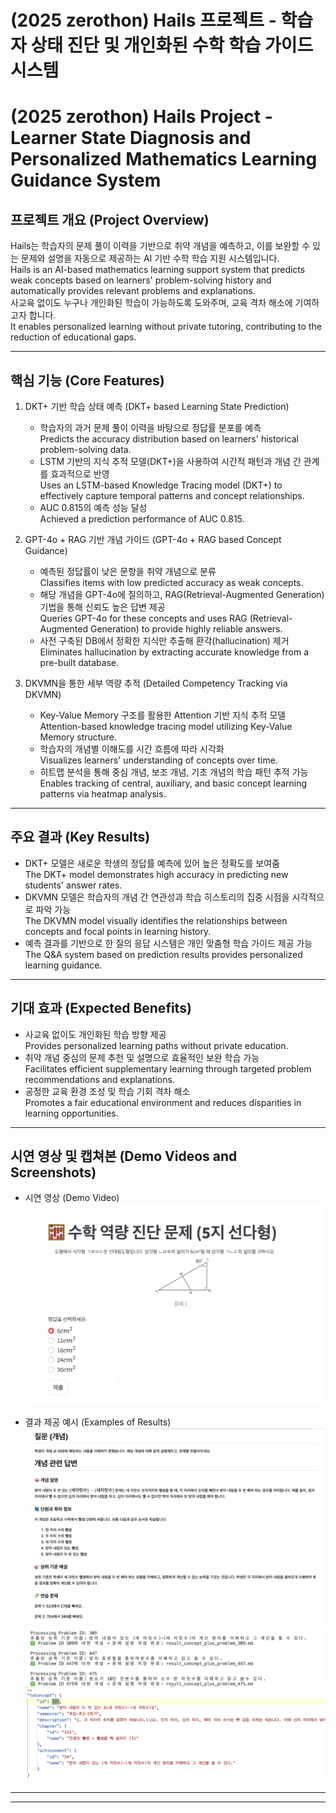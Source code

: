 
# (2025 zerothon) Hails 프로젝트 - 학습자 상태 진단 및 개인화된 수학 학습 가이드 시스템
# (2025 zerothon) Hails Project - Learner State Diagnosis and Personalized Mathematics Learning Guidance System

## 프로젝트 개요 (Project Overview)

Hails는 학습자의 문제 풀이 이력을 기반으로 취약 개념을 예측하고, 이를 보완할 수 있는 문제와 설명을 자동으로 제공하는 AI 기반 수학 학습 지원 시스템입니다.  
Hails is an AI-based mathematics learning support system that predicts weak concepts based on learners' problem-solving history and automatically provides relevant problems and explanations.  
사교육 없이도 누구나 개인화된 학습이 가능하도록 도와주며, 교육 격차 해소에 기여하고자 합니다.  
It enables personalized learning without private tutoring, contributing to the reduction of educational gaps.

---

## 핵심 기능 (Core Features)

1. DKT+ 기반 학습 상태 예측 (DKT+ based Learning State Prediction)

   * 학습자의 과거 문제 풀이 이력을 바탕으로 정답률 분포를 예측  
     Predicts the accuracy distribution based on learners' historical problem-solving data.  
   * LSTM 기반의 지식 추적 모델(DKT+)을 사용하여 시간적 패턴과 개념 간 관계를 효과적으로 반영  
     Uses an LSTM-based Knowledge Tracing model (DKT+) to effectively capture temporal patterns and concept relationships.
   * AUC 0.815의 예측 성능 달성  
     Achieved a prediction performance of AUC 0.815.

2. GPT-4o + RAG 기반 개념 가이드 (GPT-4o + RAG based Concept Guidance)

   * 예측된 정답률이 낮은 문항을 취약 개념으로 분류  
     Classifies items with low predicted accuracy as weak concepts.  
   * 해당 개념을 GPT-4o에 질의하고, RAG(Retrieval-Augmented Generation) 기법을 통해 신뢰도 높은 답변 제공  
     Queries GPT-4o for these concepts and uses RAG (Retrieval-Augmented Generation) to provide highly reliable answers.  
   * 사전 구축된 DB에서 정확한 지식만 추출해 환각(hallucination) 제거  
     Eliminates hallucination by extracting accurate knowledge from a pre-built database.

3. DKVMN을 통한 세부 역량 추적 (Detailed Competency Tracking via DKVMN)

   * Key-Value Memory 구조를 활용한 Attention 기반 지식 추적 모델  
     Attention-based knowledge tracing model utilizing Key-Value Memory structure.  
   * 학습자의 개념별 이해도를 시간 흐름에 따라 시각화  
     Visualizes learners' understanding of concepts over time.  
   * 히트맵 분석을 통해 중심 개념, 보조 개념, 기초 개념의 학습 패턴 추적 가능  
     Enables tracking of central, auxiliary, and basic concept learning patterns via heatmap analysis.

---

## 주요 결과 (Key Results)

* DKT+ 모델은 새로운 학생의 정답률 예측에 있어 높은 정확도를 보여줌  
  The DKT+ model demonstrates high accuracy in predicting new students' answer rates.  
* DKVMN 모델은 학습자의 개념 간 연관성과 학습 히스토리의 집중 시점을 시각적으로 파악 가능  
  The DKVMN model visually identifies the relationships between concepts and focal points in learning history.  
* 예측 결과를 기반으로 한 질의 응답 시스템은 개인 맞춤형 학습 가이드 제공 가능  
  The Q\&A system based on prediction results provides personalized learning guidance.

---

## 기대 효과 (Expected Benefits)

* 사교육 없이도 개인화된 학습 방향 제공  
  Provides personalized learning paths without private education.  
* 취약 개념 중심의 문제 추천 및 설명으로 효율적인 보완 학습 가능  
  Facilitates efficient supplementary learning through targeted problem recommendations and explanations.  
* 공정한 교육 환경 조성 및 학습 기회 격차 해소  
  Promotes a fair educational environment and reduces disparities in learning opportunities.

---

## 시연 영상 및 캡쳐본 (Demo Videos and Screenshots)

* 시연 영상 (Demo Video)
   [![시연 영상](./video/screen.png)](https://www.youtube.com/watch?v=R4IMxaiwLeg)

* 결과 제공 예시 (Examples of Results)
   ![파일이름](./video/mark.png)
   ![파일이름](./video/output.png)
   ![파일이름](./video/tag.png)

---



---

